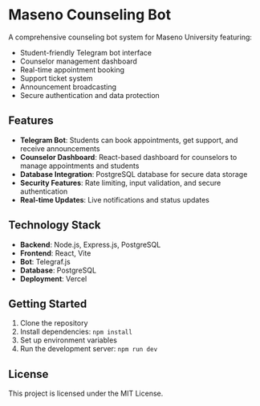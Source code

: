 # Maseno Counseling Bot

A comprehensive counseling bot system for Maseno University featuring:
- Student-friendly Telegram bot interface
- Counselor management dashboard
- Real-time appointment booking
- Support ticket system
- Announcement broadcasting
- Secure authentication and data protection

## Features

- **Telegram Bot**: Students can book appointments, get support, and receive announcements
- **Counselor Dashboard**: React-based dashboard for counselors to manage appointments and students
- **Database Integration**: PostgreSQL database for secure data storage
- **Security Features**: Rate limiting, input validation, and secure authentication
- **Real-time Updates**: Live notifications and status updates

## Technology Stack

- **Backend**: Node.js, Express.js, PostgreSQL
- **Frontend**: React, Vite
- **Bot**: Telegraf.js
- **Database**: PostgreSQL
- **Deployment**: Vercel

## Getting Started

1. Clone the repository
2. Install dependencies: `npm install`
3. Set up environment variables
4. Run the development server: `npm run dev`

## License

This project is licensed under the MIT License.
